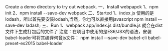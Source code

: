 
Create a demo directory to try out webpack.
一、Install webpapck
1、npm init
2、npm install --save-dev webpack
二、Started
1、index.js  使用的是lodash，所以首先要安装lodash,当然，你也可以直接用javascript
   npm install --save-dev ladash;
三、Run
1、webpack app/index.js dist/bundle.js 就会在dist文件下生成打包后的文件了
注意：在项目中使用的是ES6/JSX的语法，安装babel-loader可将其编译何曾js文件：
  npm install --save-dev babel-cli babel-preset-es2015 babel-loader